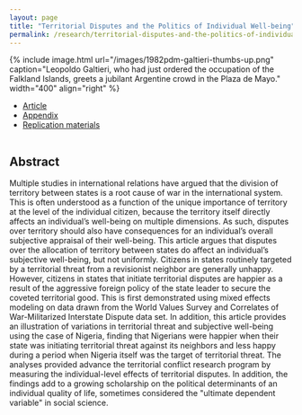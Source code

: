 ```yaml
---
layout: page
title: "Territorial Disputes and the Politics of Individual Well-being"
permalink: /research/territorial-disputes-and-the-politics-of-individual-well-being/
---
```


{% include image.html url="/images/1982pdm-galtieri-thumbs-up.png" caption="Leopoldo Galtieri, who had just ordered the occupation of the Falkland Islands, greets a jubilant Argentine crowd in the Plaza de Mayo." width="400" align="right" %}

<!--## Article and Supporting Materials  -->

- [Article](http://jpr.sagepub.com/content/50/6/677)
- [Appendix](https://www.dropbox.com/s/ueii3id7zk5kqfu/miller2013tdpi-appendix.pdf)
- [Replication materials](http://file.prio.no/journals/JPR/2013/50/6/Miller%202013%20replication.zip)

<hr style="clear:both;visibility: hidden;" />  

## Abstract

Multiple studies in international relations have argued that the division of territory between states is a root cause of war in the international system.  This is often understood as a function of the unique importance of territory at the level of the individual citizen, because the territory itself directly affects an individual’s well-being on multiple dimensions.  As such, disputes  over territory should also have consequences for an individual’s overall subjective appraisal of their well-being. This article argues that disputes over the allocation of territory between states do affect an individual’s subjective well-being, but not uniformly.  Citizens in states routinely targeted by a territorial threat from a revisionist neighbor are generally unhappy.  However, citizens in states that initiate territorial disputes are happier as a result of the aggressive foreign policy of the state leader to secure the coveted territorial good.  This is first demonstrated using mixed effects modeling on data drawn from the World Values Survey and Correlates of War-Militarized Interstate Dispute data set.  In addition, this article provides an illustration of variations in territorial threat and subjective well-being using the case of Nigeria, finding that Nigerians were happier when their state was initiating territorial threat against its neighbors and less happy during a period when Nigeria itself was the target of territorial threat.  The analyses provided advance the territorial conflict research program by measuring the individual-level effects of territorial disputes.  In addition, the findings add to a growing scholarship on the political determinants of an individual quality of life, sometimes considered the "ultimate dependent variable" in social science.
